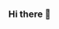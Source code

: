 ### Hi there 👋

<!--
**1983shreekesh/1983shreekesh** is a ✨ _special_ ✨ repository because its `README.md` (this file) appears on your GitHub profile.

Here are some ideas to get you started:

Hi 
- 🌱 I’m currently learning ...
- 👯 I’m looking to collaborate on ...
- 🤔 I’m looking for help with ...
- 💬 Ask me about ...
- 📫 How to reach me: ...
- 😄 Pronouns: ...
- ⚡ Fun fact: ...
-->
